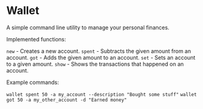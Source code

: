 # Wallet

A simple command line utility to manage your personal finances.

Implemented functions:

`new` - Creates a new account.
`spent` - Subtracts the given amount from an account.
`got` - Adds the given amount to an account.
`set` - Sets an account to a given amount.
`show` - Shows the transactions that happened on an account.

Example commands:

`wallet spent 50 -a my_account --description "Bought some stuff"`
`wallet got 50 -a my_other_account -d "Earned money"`
